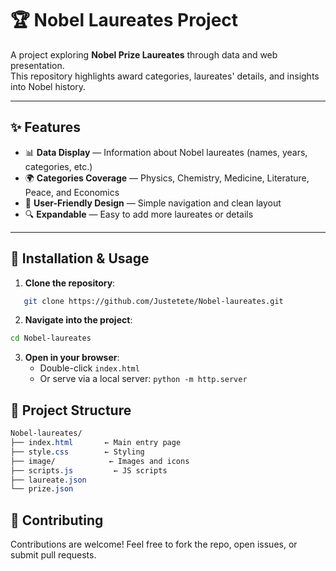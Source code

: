 # 🏆 Nobel Laureates Project

A project exploring **Nobel Prize Laureates** through data and web presentation.  
This repository highlights award categories, laureates' details, and insights into Nobel history.

---

## ✨ Features

- 📊 **Data Display** — Information about Nobel laureates (names, years, categories, etc.)  
- 🌍 **Categories Coverage** — Physics, Chemistry, Medicine, Literature, Peace, and Economics  
- 🎨 **User-Friendly Design** — Simple navigation and clean layout  
- 🔍 **Expandable** — Easy to add more laureates or details  

---

## 🚀 Installation & Usage

1. **Clone the repository**:
```bash
   git clone https://github.com/Justetete/Nobel-laureates.git
```
2. **Navigate into the project**:
```bash
cd Nobel-laureates
```
3. **Open in your browser**:
    - Double-click `index.html`
    - Or serve via a local server: `python -m http.server`

## 📂 Project Structure
```css
Nobel-laureates/
├── index.html       ← Main entry page
├── style.css        ← Styling
├── image/            ← Images and icons
├── scripts.js         ← JS scripts
├── laureate.json
└── prize.json
```

## 🤝 Contributing

Contributions are welcome!
Feel free to fork the repo, open issues, or submit pull requests.